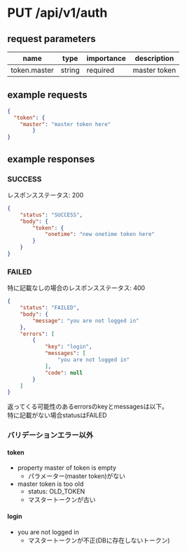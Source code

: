# PUT /api/v1/auth
## request parameters
| name | type | importance | description | 
| ---- | ---- | ---------- | ----------- | 
| token.master | string | required | master token | 
## example requests
```json
{
  "token": {
    "master": "master token here"
        }
}
```
## example responses
### SUCCESS
レスポンスステータス: 200
```json
{
    "status": "SUCCESS",
    "body": {
        "token": {
            "onetime": "new onetime token here"
        }
    }
}
```
### FAILED
特に記載なしの場合のレスポンスステータス: 400  

```json
{
    "status": "FAILED",
    "body": {
        "message": "you are not logged in"
    },
    "errors": [
        {
            "key": "login",
            "messages": [
                "you are not logged in"
            ],
            "code": null
        }
    ]
}
```
返ってくる可能性のあるerrorsのkeyとmessagesは以下。  
特に記載がない場合statusはFAILED
### バリデーションエラー以外
#### token
- property master of token is empty
  - パラメーター(master token)がない
- master token is too old
  - status: OLD_TOKEN
  - マスタートークンが古い
#### login
- you are not logged in
  - マスタートークンが不正(DBに存在しないトークン)
